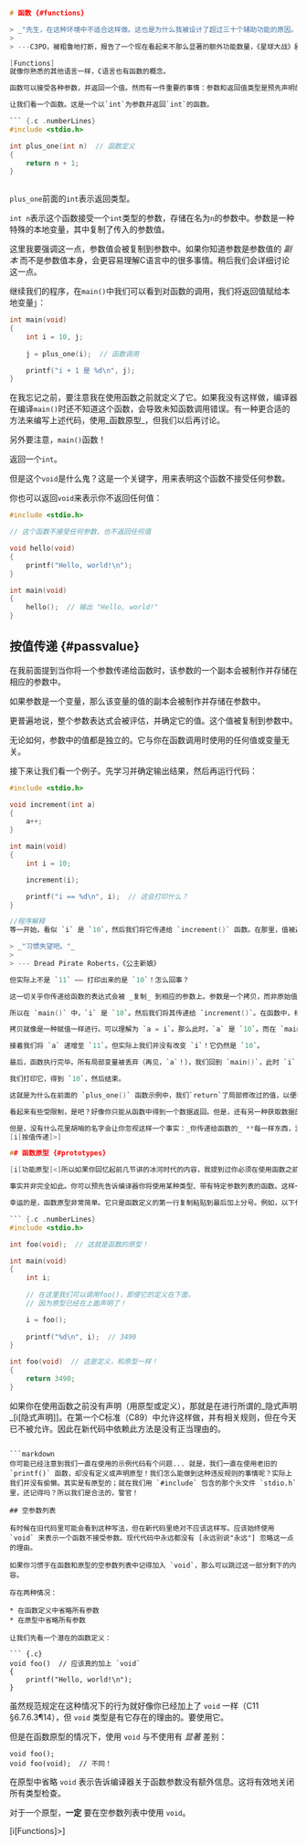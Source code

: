 ``` {.c .numberLines}
# 函数 {#functions}

> _"先生，在这种环境中不适合这样做。这也是为什么我被设计了超过三十个辅助功能的原因。"_
>
> ---C3PO，被粗鲁地打断，报告了一个现在看起来不那么显著的额外功能数量，《星球大战》剧本

[Functions]
就像你熟悉的其他语言一样，C语言也有函数的概念。

函数可以接受各种参数，并返回一个值。然而有一件重要的事情：参数和返回值类型是预先声明的——因为这是C语言的偏好！

让我们看一个函数。这是一个以`int`为参数并返回`int`的函数。

``` {.c .numberLines}
#include <stdio.h>

int plus_one(int n)  // 函数定义
{
    return n + 1;
}
 
```

`plus_one`前面的`int`表示返回类型。

`int n`表示这个函数接受一个`int`类型的参数，存储在名为`n`的参数中。参数是一种特殊的本地变量，其中复制了传入的参数值。

这里我要强调这一点，参数值会被复制到参数中。如果你知道参数是参数值的 _副本_ 而不是参数值本身，会更容易理解C语言中的很多事情。稍后我们会详细讨论这一点。

继续我们的程序，在`main()`中我们可以看到对函数的调用，我们将返回值赋给本地变量`j`：

``` {.c .numberLines startFrom="8"}
int main(void)
{
    int i = 10, j;
    
    j = plus_one(i);  // 函数调用

    printf("i + 1 是 %d\n", j);
}
```

在我忘记之前，要注意我在使用函数之前就定义了它。如果我没有这样做，编译器在编译`main()`时还不知道这个函数，会导致未知函数调用错误。有一种更合适的方法来编写上述代码，使用_函数原型_，但我们以后再讨论。

另外要注意，`main()`函数！

返回一个`int`。

但是这个`void`是什么鬼？这是一个关键字，用来表明这个函数不接受任何参数。

你也可以返回`void`来表示你不返回任何值：

``` {.c .numberLines}
#include <stdio.h>

// 这个函数不接受任何参数，也不返回任何值

void hello(void)
{
    printf("Hello, world!\n");
}

int main(void)
{
    hello();  // 输出 "Hello, world!"
}
```

## 按值传递 {#passvalue}

在我前面提到当你将一个参数传递给函数时，该参数的一个副本会被制作并存储在相应的参数中。

如果参数是一个变量，那么该变量的值的副本会被制作并存储在参数中。

更普遍地说，整个参数表达式会被评估，并确定它的值。这个值被复制到参数中。

无论如何，参数中的值都是独立的。它与你在函数调用时使用的任何值或变量无关。

接下来让我们看一个例子。先学习并确定输出结果，然后再运行代码：

``` {.c .numberLines}
#include <stdio.h>

void increment(int a)
{
    a++;
}

int main(void)
{
    int i = 10;

    increment(i);

    printf("i == %d\n", i);  // 这会打印什么？
}
```

```c
//程序解释
等一开始，看似 `i` 是 `10`，然后我们将它传递给 `increment()` 函数。在那里，值被递增，所以当我们打印它时，应该是 `11`，对吧？

> _"习惯失望吧。"_
>
> --- Dread Pirate Roberts，《公主新娘》

但实际上不是 `11` —— 打印出来的是 `10`！怎么回事？

这一切关乎你传递给函数的表达式会被 _复制_ 到相应的参数上。参数是一个拷贝，而非原始值。

所以在 `main()` 中，`i` 是 `10`。然后我们将其传递给 `increment()`。在函数中，相应的参数名为 `a`。

拷贝就像是一种赋值一样进行。可以理解为 `a = i`。那么此时，`a` 是 `10`。而在 `main()` 中，`i` 也是 `10`。

接着我们将 `a` 递增至 `11`。但实际上我们并没有改变 `i`！它仍然是 `10`。

最后，函数执行完毕。所有局部变量被丢弃（再见，`a`！），我们回到 `main()`，此时 `i` 仍然是 `10`。

我们打印它，得到 `10`，然后结束。

这就是为什么在前面的 `plus_one()` 函数示例中，我们`return`了局部修改过的值，以便在 `main()` 中再次看到它。

看起来有些受限制，是吧？好像你只能从函数中得到一个数据返回。但是，还有另一种获取数据的方式；C 程序员称之为 _引用传递_，这个话题我们以后再讲。

但是，没有什么花里胡哨的名字会让你忽视这样一个事实：_你传递给函数的_ **每一样东西，没有例外地** _都会被复制到相应的参数中，并且函数会在本地拷贝上进行操作，_ **无论如何** _。记住这一点，即使我们谈论所谓的引用传递也是如此。
[i[按值传递]>]

## 函数原型 {#prototypes}
```

```c
[i[功能原型]<]所以如果你回忆起前几节讲的冰河时代的内容，我提到过你必须在使用函数之前先定义它，否则编译器就不会提前知道这个函数，最终会因为错误而中断。

事实并非完全如此。你可以预先告诉编译器你将使用某种类型、带有特定参数列表的函数。这样一来，函数可以随意定义在任何地方（甚至是另一个文件中），只要在调用该函数之前已经声明了_函数原型_。

幸运的是，函数原型非常简单。它只是函数定义的第一行复制粘贴到最后加上分号。例如，以下代码调用的函数稍后才被定义，因为事先有个原型声明：

``` {.c .numberLines}
#include <stdio.h>

int foo(void);  // 这就是函数的原型！

int main(void)
{
    int i;
    
    // 在这里我们可以调用foo()，即使它的定义在下面，
    // 因为原型已经在上面声明了！

    i = foo();
    
    printf("%d\n", i);  // 3490
}

int foo(void)  // 这是定义，和原型一样！
{
    return 3490;
}
```

如果你在使用函数之前没有声明（用原型或定义），那就是在进行所谓的_隐式声明_[i[隐式声明]]。在第一个C标准（C89）中允许这样做，并有相关规则，但在今天已不被允许。因此在新代码中依赖此方法是没有正当理由的。
```

```markdown
你可能已经注意到我们一直在使用的示例代码有个问题... 就是，我们一直在使用老旧的 `printf()` 函数，却没有定义或声明原型！我们怎么能做到这种违反规则的事情呢？实际上我们并没有偷懒。其实是有原型的；就在我们用 `#include` 包含的那个头文件 `stdio.h` 里，还记得吗？所以我们是合法的，警官！

## 空参数列表

有时候在旧代码里可能会看到这种写法，但在新代码里绝对不应该这样写。应该始终使用 `void` 来表示一个函数不接受参数。现代代码中永远都没有 [永远别说"永远"] 忽略这一点的理由。

如果你习惯于在函数和原型的空参数列表中记得加入 `void`，那么可以跳过这一部分剩下的内容。

存在两种情况：

* 在函数定义中省略所有参数
* 在原型中省略所有参数

让我们先看一个潜在的函数定义：

``` {.c}
void foo()  // 应该真的加上 `void`
{
    printf("Hello, world!\n");
}
```

虽然规范规定在这种情况下的行为就好像你已经加上了 `void` 一样（C11 §6.7.6.3¶14），但 `void` 类型是有它存在的理由的。要使用它。

但是在函数原型的情况下，使用 `void` 与不使用有 _显著_ 差别：

``` {.c}
void foo();
void foo(void);  // 不同！
```

在原型中省略 `void` 表示告诉编译器关于函数参数没有额外信息。这将有效地关闭所有类型检查。

对于一个原型，**一定** 要在空参数列表中使用 `void`。

[i[Functions]>]
```